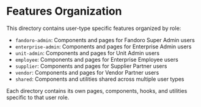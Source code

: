 
# Features Organization

This directory contains user-type specific features organized by role:

- `fandoro-admin`: Components and pages for Fandoro Super Admin users
- `enterprise-admin`: Components and pages for Enterprise Admin users
- `unit-admin`: Components and pages for Unit Admin users
- `employee`: Components and pages for Enterprise Employee users
- `supplier`: Components and pages for Supplier Partner users
- `vendor`: Components and pages for Vendor Partner users
- `shared`: Components and utilities shared across multiple user types

Each directory contains its own pages, components, hooks, and utilities specific to that user role.
